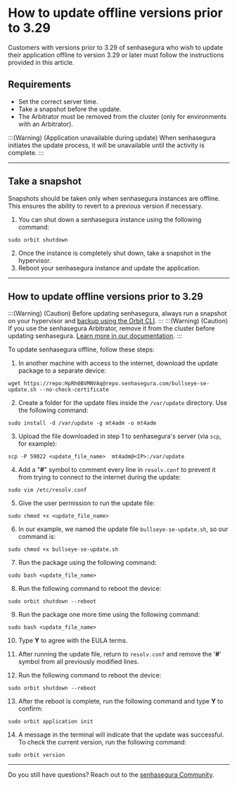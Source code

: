 # How to update offline versions prior to 3.29

Customers with versions prior to 3.29 of senhasegura who wish to update their application offline to version 3.29 or later must follow the instructions provided in this article.

## Requirements

* Set the correct server time.
* Take a snapshot before the update.
* The Arbitrator must be removed from the cluster (only for environments with an Arbitrator).

:::(Warning) (Application unavailable during update)
When senhasegura initiates the update process, it will be unavailable until the activity is complete.
:::

* * *

## Take a snapshot

Snapshots should be taken only when senhasegura instances are offline. This ensures the ability to revert to a previous version if necessary.

1. You can shut down a senhasegura instance using the following command:
```Shell
sudo orbit shutdown
```
2. Once the instance is completely shut down, take a snapshot in the hypervisor. 
3. Reboot your senhasegura instance and update the application.

* * *
## How to update offline versions prior to 3.29
:::(Warning) (Caution)
Before updating senhasegura, always run a snapshot on your hypervisor and [backup using the Orbit CLI](/v3-32/docs/orbit-cli-set-up-backup-schedule).
:::
:::(Warning) (Caution)
If you use the senhasegura Arbitrator, remove it from the cluster before updating senhasegura. [Learn more in our documentation](/v3-32/docs/arbitrator-remove-arbitrator).
:::

To update senhasegura offline, follow these steps:

1. In another machine with access to the internet, download the update package to a separate device:
```Shell
wget https://repo:HpRh0BVMNVAq@repo.senhasegura.com/bullseye-se-update.sh --no-check-certificate

```
2. Create a folder for the update files inside the `/var/update` directory.  Use the following command:
```Shell
sudo install -d /var/update -g mt4adm -o mt4adm
```
3. Upload the file downloaded in step 1 to senhasegura's server (via `scp`, for example):
```Shell
scp -P 59022 <update_file_name>  mt4adm@<IP>:/var/update
```
4. Add a "**#**" symbol to comment every line in `resolv.conf` to prevent it from trying to connect to the internet during the update:
```Shell
sudo vim /etc/resolv.conf
```
5. Give the user permission to run the update file:
```Shell
sudo chmod +x <update_file_name>
```
6. In our example, we named the update file `bullseye-se-update.sh`, so our command is:
```Shell
sudo chmod +x bullseye-se-update.sh
```

7. Run the package using the following command:
```Shell
sudo bash <update_file_name>
```

8. Run the following command to reboot the device:
```Shell
sudo orbit shutdown --reboot
```
9. Run the package one more time using the following command:
```Shell
sudo bash <update_file_name>
```
10. Type **Y** to agree with the EULA terms.
11. After running the update file, return to `resolv.conf` and remove the '**#**' symbol from all previously modified lines.

12. Run the following command to reboot the device:
```Shell
sudo orbit shutdown --reboot
```
13. After the reboot is complete, run the following command and type **Y** to confirm:
```Shell
sudo orbit application init
```

14. A message in the terminal will indicate that the update was successful. To check the current version, run the following command:
```Shell
sudo orbit version
```

* * *

Do you still have questions? Reach out to the [senhasegura Community](https://community.senhasegura.io/).
